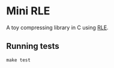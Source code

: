 # Mini RLE

A toy compressing library in C
using [RLE](https://en.wikipedia.org/wiki/Run-length_encoding).

## Running tests

```
make test
```
